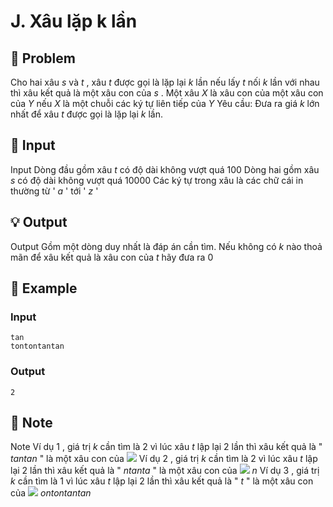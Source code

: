# J. Xâu lặp k lần

## 📖 Problem

Cho hai xâu
$s$
và
$t$
, xâu
$t$
được gọi là lặp lại
$k$
lần nếu lấy
$t$
nối
$k$
lần với nhau thì xâu kết quả là một xâu con của
$s$
.
Một xâu
$X$
là xâu con của một xâu con của
$Y$
nếu
$X$
là một chuỗi các ký tự liên tiếp của
$Y$
Yêu cầu:
Đưa ra giá
$k$
lớn nhất để xâu
$t$
được gọi là lặp lại
$k$
lần.


## 🧩 Input

Input
Dòng đầu gồm xâu
$t$
có độ dài không vượt quá
$100$
Dòng hai gồm xâu
$s$
có độ dài không vượt quá
$10000$
Các ký tự trong xâu là các chữ cái in thường từ '
$a$
' tới '
$z$
'


## 💡 Output

Output
Gồm một dòng duy nhất là đáp án cần tìm. Nếu không có
$k$
nào thoả mãn để xâu kết quả là xâu con của
$t$
hãy đưa ra
$0$


## 🧠 Example

### Input

```text
tan
tontontantan
```

### Output

```text
2
```



## 📝 Note

Note
Ví dụ
$1$
, giá trị
$k$
cần tìm là
$2$
vì lúc xâu
$t$
lập lại
$2$
lần thì xâu kết quả là "
$tantan$
" là một xâu con của
![](https://espresso.codeforces.com/1e209f9a46e57cd066fbd4ba2bcf95c079094f94.png)
Ví dụ
$2$
, giá trị
$k$
cần tìm là
$2$
vì lúc xâu
$t$
lập lại
$2$
lần thì xâu kết quả là "
$ntanta$
" là một xâu con của
![](https://espresso.codeforces.com/ed743662ba5eda4acf1047f05dd777b2bfda1212.png)
$n$
Ví dụ
$3$
, giá trị
$k$
cần tìm là
$1$
vì lúc xâu
$t$
lập lại
$2$
lần thì xâu kết quả là "
$t$
" là một xâu con của
![](https://espresso.codeforces.com/644d266e01cc777d911a63237dcc4eb60f579601.png)
$ontontantan$

